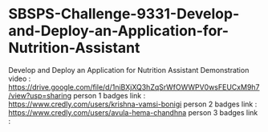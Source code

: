 # SBSPS-Challenge-9331-Develop-and-Deploy-an-Application-for-Nutrition-Assistant
Develop and Deploy an Application for Nutrition Assistant
Demonstration video : https://drive.google.com/file/d/1niBXjXQ3hZqSrWfOWWPV0wsFEUCxM9h7/view?usp=sharing
person 1 badges link : https://www.credly.com/users/krishna-vamsi-bonigi
person 2 badges link : https://www.credly.com/users/avula-hema-chandhna
person 3 badges link : 
